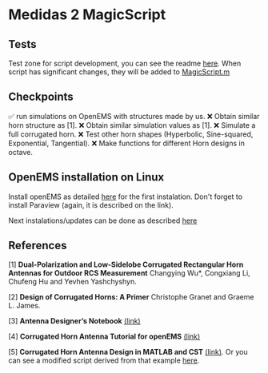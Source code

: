 # Medidas 2 MagicScript

## Tests
Test zone for script development, you can see the readme [here](/Tests/README.md). When script has significant changes, they will be added to [MagicScript.m](MagicScript.m)

## Checkpoints

✅ run simulations on OpenEMS with structures made by us.
❌ Obtain similar horn structure as [1]. 
❌ Obtain similar simulation values as [1].
❌ Simulate a full corrugated horn.
❌ Test other horn shapes (Hyperbolic, Sine-squared,    Exponential, Tangential).
❌ Make functions for different Horn designs in octave.


## OpenEMS installation on Linux
Install openEMS as detailed [here](http://www.openems.de/index.php/Compile_from_Source.html#Linux) for the 
first instalation. Don't forget to install Paraview (again, it is described on the link).

Next instalations/updates can be done as described 
[here](https://github.com/thliebig/openEMS-Project#update-instruction)

## References
[1] **Dual-Polarization and Low-Sidelobe Corrugated Rectangular Horn Antennas for Outdoor RCS Measurement** Changying Wu*, Congxiang Li, Chufeng Hu and Yevhen Yashchyshyn.

[2] **Design of Corrugated Horns: A Primer** Christophe Granet and Graeme L. James.

[3] **Antenna Designer’s Notebook** [(link)](http://antennadesigner.org/)

[4] **Corrugated Horn Antenna Tutorial for openEMS** [(link)](https://openems.de/forum/viewtopic.php?f=3&t=900)

[5] **Corrugated Horn Antenna Design in MATLAB and CST** [(link)](https://www.youtube.com/watch?v=Fh7Ri-CNEjs&ab_channel=SimulationMaster). Or you can see a modified script derived from that example [here](/MatlabToCST_example).
